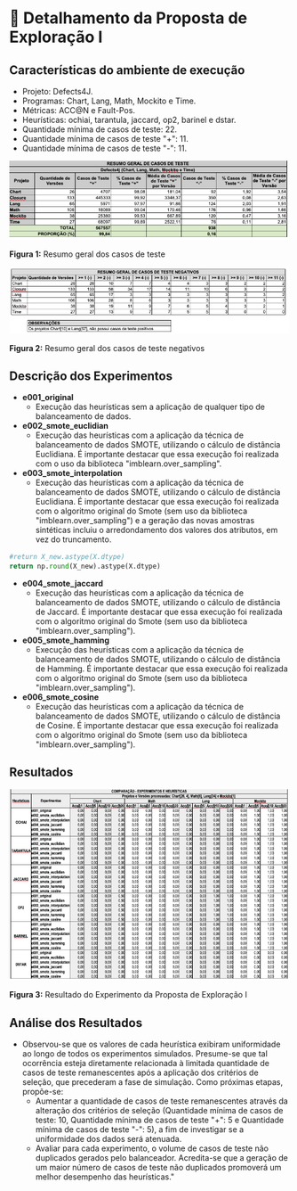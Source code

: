 # 🔬 Detalhamento da Proposta de Exploração I

## Características do ambiente de execução
- Projeto: Defects4J.
- Programas: Chart, Lang, Math, Mockito e Time.
- Métricas: ACC@N e Fault-Pos.
- Heurísticas: ochiai, tarantula, jaccard, op2, barinel e dstar.
- Quantidade mínima de casos de teste: 22.
- Quantidade mínima de casos de teste "+": 11.
- Quantidade mínima de casos de teste "-": 11.

![Resumo geral dos casos de teste](img/Tab_1_Proposta_Exploracao_I.png "Resumo geral dos casos de teste")

**Figura 1:** Resumo geral dos casos de teste

![Resumo geral dos casos de teste negativos](img/Tab_Resumo_Casos_Teste_Negativos.png "Resumo geral dos casos de teste negativos")

**Figura 2:** Resumo geral dos casos de teste negativos

## Descrição dos Experimentos
- **e001_original**
  - Execução das heurísticas sem a aplicação de qualquer tipo de balanceamento de dados.
- **e002_smote_euclidian**
  - Execução das heurísticas com a aplicação da técnica de balanceamento de dados SMOTE, utilizando o cálculo de distância Euclidiana. É importante destacar que essa execução foi realizada com o uso da biblioteca "imblearn.over_sampling".
- **e003_smote_interpolation**
  - Execução das heurísticas com a aplicação da técnica de balanceamento de dados SMOTE, utilizando o cálculo de distância Euclidiana. É importante destacar que essa execução foi realizada com o algoritmo original do Smote (sem uso da biblioteca "imblearn.over_sampling") e a geração das novas amostras sintéticas incluiu o arredondamento dos valores dos atributos, em vez do truncamento.
      
```python
#return X_new.astype(X.dtype)        
return np.round(X_new).astype(X.dtype)
```    
- **e004_smote_jaccard**
  - Execução das heurísticas com a aplicação da técnica de balanceamento de dados SMOTE, utilizando o cálculo de distância de Jaccard. É importante destacar que essa execução foi realizada com o algoritmo original do Smote (sem uso da biblioteca "imblearn.over_sampling").
- **e005_smote_hamming**
  - Execução das heurísticas com a aplicação da técnica de balanceamento de dados SMOTE, utilizando o cálculo de distância de Hamming. É importante destacar que essa execução foi realizada com o algoritmo original do Smote (sem uso da biblioteca "imblearn.over_sampling").
- **e006_smote_cosine**
  - Execução das heurísticas com a aplicação da técnica de balanceamento de dados SMOTE, utilizando o cálculo de distância de Cosine. É importante destacar que essa execução foi realizada com o algoritmo original do Smote (sem uso da biblioteca "imblearn.over_sampling").
  
## Resultados

![Resultado do Experimento da Proposta de Exploração I](img/Tab_2_Proposta_Exploracao_I.png "Resultado do Experimento da Proposta de Exploração I")

**Figura 3:** Resultado do Experimento da Proposta de Exploração I

## Análise dos Resultados
- Observou-se que os valores de cada heurística exibiram uniformidade ao longo de todos os experimentos simulados. Presume-se que tal ocorrência esteja diretamente relacionada à limitada quantidade de casos de teste remanescentes após a aplicação dos critérios de seleção, que precederam a fase de simulação. Como próximas etapas, propõe-se:
  - Aumentar a quantidade de casos de teste remanescentes através da alteração dos critérios de seleção (Quantidade mínima de casos de teste: 10, Quantidade mínima de casos de teste "+": 5 e Quantidade mínima de casos de teste "-": 5), a fim de investigar se a uniformidade dos dados será atenuada.
  - Avaliar para cada experimento, o volume de casos de teste não duplicados gerados pelo balanceador. Acredita-se que a geração de um maior número de casos de teste não duplicados promoverá um melhor desempenho das heurísticas."

